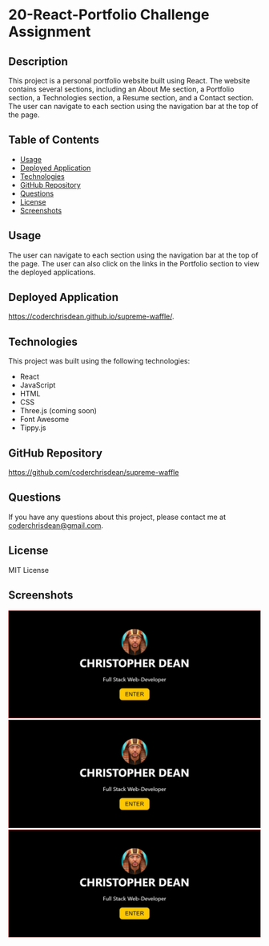 # 20-React-Portfolio Challenge Assignment

## Description

This project is a personal portfolio website built using React.  The website contains several sections, including an About Me section, a Portfolio section, a Technologies section, a Resume section, and a Contact section.  The user can navigate to each section using the navigation bar at the top of the page.

## Table of Contents

* [Usage](#usage)
* [Deployed Application](#deployed-application)
* [Technologies](#technologies)
* [GitHub Repository](#github-repository)
* [Questions](#questions)
* [License](#license)
* [Screenshots](#screenshots)

## Usage

The user can navigate to each section using the navigation bar at the top of the page.  The user can also click on the links in the Portfolio section to view the deployed applications.

## Deployed Application

https://coderchrisdean.github.io/supreme-waffle/.

## Technologies

This project was built using the following technologies:

* React
* JavaScript
* HTML
* CSS
* Three.js (coming soon)
* Font Awesome
* Tippy.js

## GitHub Repository

https://github.com/coderchrisdean/supreme-waffle

## Questions

If you have any questions about this project, please contact me at coderchrisdean@gmail.com.

## License

MIT License

## Screenshots

![Screenshot of Intro](./public/assets/images/intro.jpg)
![Screenshot of About Me](./public/assets/images/intro.jpg)
![Screenshot of Technologies](./public/assets/images/intro.jpg)
